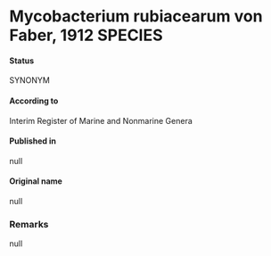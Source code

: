 # Mycobacterium rubiacearum von Faber, 1912 SPECIES

#### Status
SYNONYM

#### According to
Interim Register of Marine and Nonmarine Genera

#### Published in
null

#### Original name
null

### Remarks
null